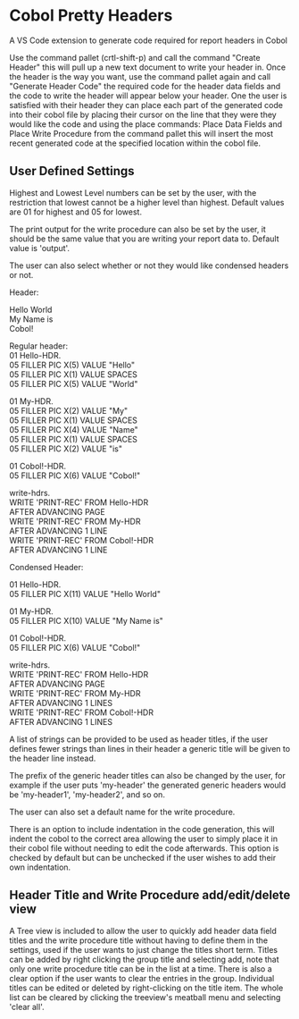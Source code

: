 # Cobol Pretty Headers

A VS Code extension to generate code required for report headers in Cobol

Use the command pallet (crtl-shift-p) and call the command "Create Header" this will pull up a new text document to write your header in. Once the header is the way you want, use the command pallet again and call "Generate Header Code" the required code for the header data fields and the code to write the header will appear below your header. One the user is satisfied with their header they can place each part of the generated code into their cobol file by placing their cursor on the line that they were they would like the code and using the place commands: Place Data Fields and Place Write Procedure from the command pallet this will insert the most recent generated code at the specified location within the cobol file.

## User Defined Settings

Highest and Lowest Level numbers can be set by the user, with the restriction that lowest cannot be a higher level than highest. Default values are 01 for highest and 05 for lowest.

The print output for the write procedure can also be set by the user, it should be the same value that you are writing your report data to. Default value is 'output'.

The user can also select whether or not they would like condensed headers or not.

Header:

Hello World  
My Name is  
Cobol!

Regular header:  
01 Hello-HDR.  
	05 FILLER	PIC X(5)	VALUE "Hello"  
	05 FILLER	PIC X(1)	VALUE SPACES  
	05 FILLER	PIC X(5)	VALUE "World"  
  
01 My-HDR.  
	05 FILLER	PIC X(2)	VALUE "My"  
	05 FILLER	PIC X(1)	VALUE SPACES  
	05 FILLER	PIC X(4)	VALUE "Name"  
	05 FILLER	PIC X(1)	VALUE SPACES  
	05 FILLER	PIC X(2)	VALUE "is"  
  
01 Cobol!-HDR.  
	05 FILLER	PIC X(6)	VALUE "Cobol!"  
  
  
write-hdrs.  
	WRITE 'PRINT-REC' FROM Hello-HDR  
	 	AFTER ADVANCING PAGE  
	WRITE 'PRINT-REC' FROM My-HDR  
	 	AFTER ADVANCING 1 LINE  
	WRITE 'PRINT-REC' FROM Cobol!-HDR   
	 	AFTER ADVANCING 1 LINE  
  
Condensed Header:  
  
01 Hello-HDR.  
	05 FILLER	PIC X(11)	VALUE "Hello World"  
  
01 My-HDR.  
	05 FILLER	PIC X(10)	VALUE "My Name is"   
  
01 Cobol!-HDR.  
	05 FILLER	PIC X(6)	VALUE "Cobol!"  
  
  
write-hdrs.  
	WRITE 'PRINT-REC' FROM Hello-HDR  
		AFTER ADVANCING PAGE  
	WRITE 'PRINT-REC' FROM My-HDR  
		AFTER ADVANCING 1 LINES  
	WRITE 'PRINT-REC' FROM Cobol!-HDR  
		AFTER ADVANCING 1 LINES  

A list of strings can be provided to be used as header titles, if the user defines fewer strings than lines in their header a generic title will be given to the header line instead.

The prefix of the generic header titles can also be changed by the user, for example if the user puts 'my-header' the generated generic headers would be 'my-header1', 'my-header2', and so on.

The user can also set a default name for the write procedure.

There is an option to include indentation in the code generation, this will indent the cobol to the correct area allowing the user to simply place it in their cobol file without needing to edit the code afterwards. This option is checked by default but can be unchecked if the user wishes to add their own indentation.

## Header Title and Write Procedure add/edit/delete view

A Tree view is included to allow the user to quickly add header data field titles and the write procedure title without having to define them in the settings, used if the user wants to just change the titles short term. Titles can be added by right clicking the group title and selecting add, note that only one write procedure title can be in the list at a time. There is also a clear option if the user wants to clear the entries in the group. Individual titles can be edited or deleted by right-clicking on the title item. The whole list can be cleared by clicking the treeview's meatball menu and selecting 'clear all'. 


